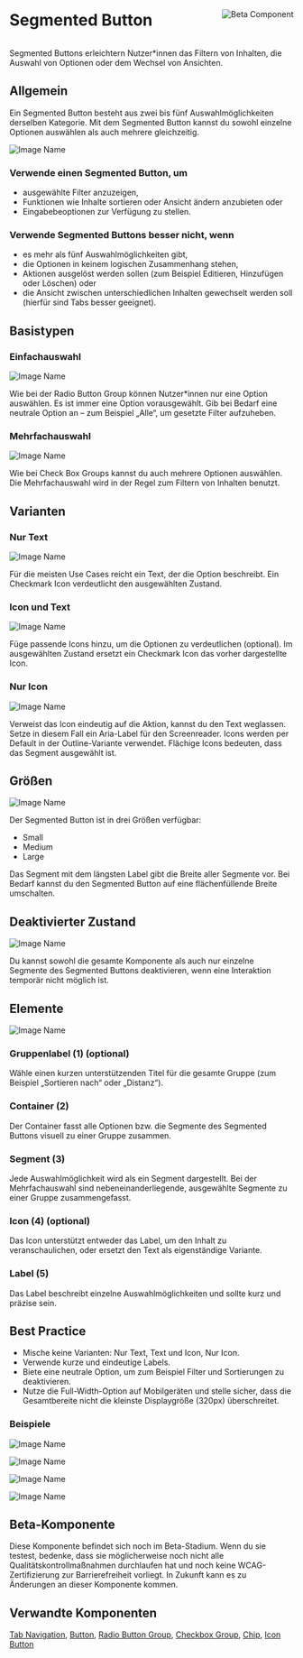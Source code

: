 <div style="display: inline-flex; align-items: center; justify-content: space-between; width: 100%;">
    <h1>Segmented Button</h1>
    <img src="assets/beta.png" alt="Beta Component" />
</div>

Segmented Buttons erleichtern Nutzer\*innen das Filtern von Inhalten, die Auswahl von Optionen oder dem Wechsel von Ansichten.

## Allgemein

Ein Segmented Button besteht aus zwei bis fünf Auswahlmöglichkeiten derselben Kategorie. Mit dem Segmented Button kannst du sowohl einzelne Optionen auswählen als auch mehrere gleichzeitig.

![Image Name](assets/3_components/segmented-button/SegmentedButton-Text_Only_1.png)

### Verwende einen Segmented Button, um

- ausgewählte Filter anzuzeigen,
- Funktionen wie Inhalte sortieren oder Ansicht ändern anzubieten oder
- Eingabebeoptionen zur Verfügung zu stellen.

### Verwende Segmented Buttons besser nicht, wenn

- es mehr als fünf Auswahlmöglichkeiten gibt,
- die Optionen in keinem logischen Zusammenhang stehen,
- Aktionen ausgelöst werden sollen (zum Beispiel Editieren, Hinzufügen oder Löschen) oder
- die Ansicht zwischen unterschiedlichen Inhalten gewechselt werden soll (hierfür sind Tabs besser geeignet).

## Basistypen

### Einfachauswahl

![Image Name](assets/3_components/segmented-button/SegmentedButton-Single_Select.png)

Wie bei der Radio Button Group können Nutzer\*innen nur eine Option auswählen. Es ist immer eine Option vorausgewählt. Gib bei Bedarf eine neutrale Option an – zum Beispiel „Alle“, um gesetzte Filter aufzuheben.

### Mehrfachauswahl

![Image Name](assets/3_components/segmented-button/SegmentedButton-Multiselect.png)

Wie bei Check Box Groups kannst du auch mehrere Optionen auswählen. Die Mehrfachauswahl wird in der Regel zum Filtern von Inhalten benutzt.

## Varianten

### Nur Text

![Image Name](assets/3_components/segmented-button/SegmentedButton-Text_Only_1.png)

Für die meisten Use Cases reicht ein Text, der die Option beschreibt. Ein Checkmark Icon verdeutlicht den ausgewählten Zustand.

### Icon und Text

![Image Name](assets/3_components/segmented-button/SegmentedButton-Text_Icon.png)

Füge passende Icons hinzu, um die Optionen zu verdeutlichen (optional). Im ausgewählten Zustand ersetzt ein Checkmark Icon das vorher dargestellte Icon.

### Nur Icon

![Image Name](assets/3_components/segmented-button/Icon_Only.png)

Verweist das Icon eindeutig auf die Aktion, kannst du den Text weglassen. Setze in diesem Fall ein Aria-Label für den Screenreader. Icons werden per Default in der Outline-Variante verwendet. Flächige Icons bedeuten, dass das Segment ausgewählt ist.

## Größen

![Image Name](assets/3_components/segmented-button/SegmentedButton-Sizes.png)

Der Segmented Button ist in drei Größen verfügbar:

- Small
- Medium
- Large

Das Segment mit dem längsten Label gibt die Breite aller Segmente vor. Bei Bedarf kannst du den Segmented Button auf eine flächenfüllende Breite umschalten.

## Deaktivierter Zustand

![Image Name](assets/3_components/segmented-button/SegmentedButton-Disabled.png)

Du kannst sowohl die gesamte Komponente als auch nur einzelne Segmente des Segmented Buttons deaktivieren, wenn eine Interaktion temporär nicht möglich ist.

## Elemente

![Image Name](assets/3_components/segmented-button/SegmentedButton-Elements-2.png)

### Gruppenlabel (1) (optional)

Wähle einen kurzen unterstützenden Titel für die gesamte Gruppe (zum Beispiel „Sortieren nach“ oder „Distanz“).

### Container (2)

Der Container fasst alle Optionen bzw. die Segmente des Segmented Buttons visuell zu einer Gruppe zusammen.

### Segment (3)

Jede Auswahlmöglichkeit wird als ein Segment dargestellt. Bei der Mehrfachauswahl sind nebeneinanderliegende, ausgewählte Segmente zu einer Gruppe zusammengefasst.

### Icon (4) (optional)

Das Icon unterstützt entweder das Label, um den Inhalt zu veranschaulichen, oder ersetzt den Text als eigenständige Variante.

### Label (5)

Das Label beschreibt einzelne Auswahlmöglichkeiten und sollte kurz und präzise sein.

## Best Practice

- Mische keine Varianten: Nur Text, Text und Icon, Nur Icon.
- Verwende kurze und eindeutige Labels.
- Biete eine neutrale Option, um zum Beispiel Filter und Sortierungen zu deaktivieren.
- Nutze die Full-Width-Option auf Mobilgeräten und stelle sicher, dass die Gesamtbereite nicht die kleinste Displaygröße (320px) überschreitet.

### Beispiele

![Image Name](assets/3_components/segmented-button/SegmentedButton-Filter-list-DE.png)

![Image Name](assets/3_components/segmented-button/SegmentedButton-SortBy-Price-DE.png)

![Image Name](assets/3_components/segmented-button/Map-DE.png)

![Image Name](assets/3_components/segmented-button/SegmentedButton-Tip-DE.png)

## Beta-Komponente

Diese Komponente befindet sich noch im Beta-Stadium. Wenn du sie testest, bedenke, dass sie möglicherweise noch nicht alle Qualitätskontrollmaßnahmen durchlaufen hat und noch keine WCAG-Zertifizierung zur Barrierefreiheit vorliegt. In Zukunft kann es zu Änderungen an dieser Komponente kommen.

## Verwandte Komponenten

[Tab Navigation](?path=/usage/components-tab-navigation--text-icon),
[Button](?path=/usage/components-button--standard),
[Radio Button Group](?path=/usage/components-radio-button-group--standard),
[Checkbox Group](?path=/usage/components-checkbox-group--standard),
[Chip](?path=/usage/beta-components-chip--standard),
[Icon Button](?path=/usage/components-button--icon-only)
